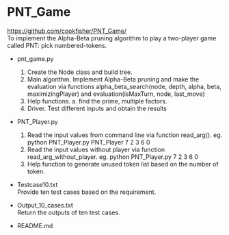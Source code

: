 # PNT_Game
https://github.com/cookfisher/PNT_Game/  
To implement the Alpha-Beta pruning algorithm to play a two-player game called PNT: pick numbered-tokens.  

- pnt_game.py  
	1. Create the Node class and build tree.  
	2. Main algorithm. Implement Alpha-Beta pruning and make the evaluation via functions alpha_beta_search(node, depth, alpha, beta, maximizingPlayer) 
	and evaluation(isMaxTurn, node, last_move)  
	3. Help functions. a. find the prime, multiple factors.  
	4. Driver. Test different inputs and obtain the results  
	  
	  
- PNT_Player.py  
	1. Read the input values from command line via function read_arg(). eg. python PNT_Player.py PNT_Player 7 2 3 6 0  
	2. Read the input values without player via function read_arg_without_player. eg. python PNT_Player.py 7 2 3 6 0  
	3. Help function to generate unused token list based on the number of token.  

- Testcase10.txt  
	Provide ten test cases based on the requirement.  

- Output_10_cases.txt  
	Return the outputs of ten test cases.  
	
- README.md
